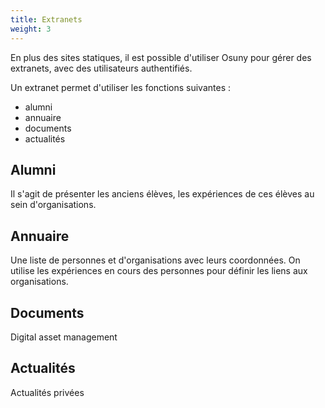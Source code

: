 ```yaml
---
title: Extranets
weight: 3
---
```


En plus des sites statiques, il est possible d'utiliser Osuny pour gérer des extranets, avec des utilisateurs authentifiés.

Un extranet permet d'utiliser les fonctions suivantes :
- alumni
- annuaire
- documents
- actualités

## Alumni

Il s'agit de présenter les anciens élèves, les expériences de ces élèves au sein d'organisations. 

## Annuaire

Une liste de personnes et d'organisations avec leurs coordonnées. On utilise les expériences en cours des personnes pour définir les liens aux organisations.

## Documents

Digital asset management

## Actualités

Actualités privées